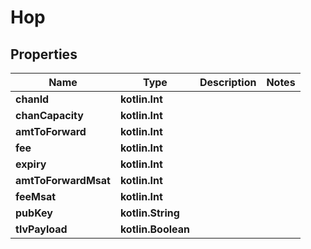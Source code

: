 
# Hop

## Properties
Name | Type | Description | Notes
------------ | ------------- | ------------- | -------------
**chanId** | **kotlin.Int** |  | 
**chanCapacity** | **kotlin.Int** |  | 
**amtToForward** | **kotlin.Int** |  | 
**fee** | **kotlin.Int** |  | 
**expiry** | **kotlin.Int** |  | 
**amtToForwardMsat** | **kotlin.Int** |  | 
**feeMsat** | **kotlin.Int** |  | 
**pubKey** | **kotlin.String** |  | 
**tlvPayload** | **kotlin.Boolean** |  | 




